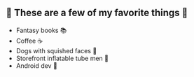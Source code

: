 ## 🎵 These are a few of my favorite things 🎵
* Fantasy books 📚
* Coffee ☕
* Dogs with squished faces 🐶
* Storefront inflatable tube men 🎈
* Android dev 📱
